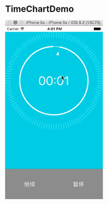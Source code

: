 # TimeChartDemo
![image](https://github.com/zizhouwang/TimeChartDemo/blob/master/2016-04-15%2014_46_40.gif) 
